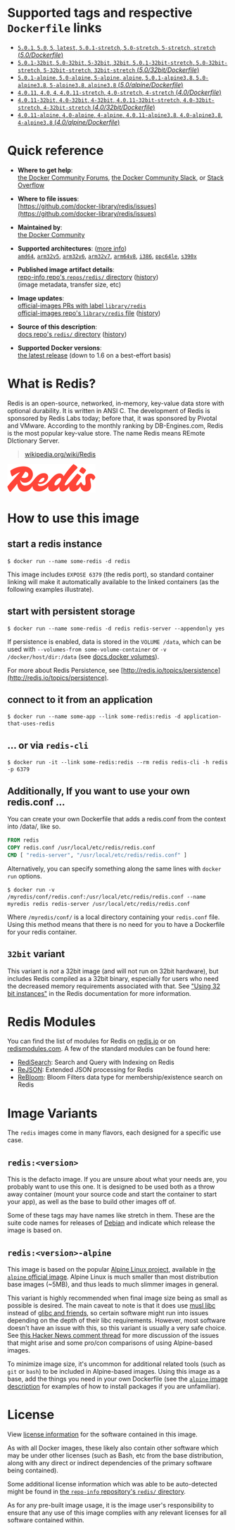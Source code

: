 <!--

********************************************************************************

WARNING:

    DO NOT EDIT "redis/README.md"

    IT IS AUTO-GENERATED

    (from the other files in "redis/" combined with a set of templates)

********************************************************************************

-->

# Supported tags and respective `Dockerfile` links

-	[`5.0.1`, `5.0`, `5`, `latest`, `5.0.1-stretch`, `5.0-stretch`, `5-stretch`, `stretch` (*5.0/Dockerfile*)](https://github.com/docker-library/redis/blob/a5d019077b46494751482512c200c4df34463dc6/5.0/Dockerfile)
-	[`5.0.1-32bit`, `5.0-32bit`, `5-32bit`, `32bit`, `5.0.1-32bit-stretch`, `5.0-32bit-stretch`, `5-32bit-stretch`, `32bit-stretch` (*5.0/32bit/Dockerfile*)](https://github.com/docker-library/redis/blob/a5d019077b46494751482512c200c4df34463dc6/5.0/32bit/Dockerfile)
-	[`5.0.1-alpine`, `5.0-alpine`, `5-alpine`, `alpine`, `5.0.1-alpine3.8`, `5.0-alpine3.8`, `5-alpine3.8`, `alpine3.8` (*5.0/alpine/Dockerfile*)](https://github.com/docker-library/redis/blob/cad514bada42abbaba0092c5c94e94553b19f9cf/5.0/alpine/Dockerfile)
-	[`4.0.11`, `4.0`, `4`, `4.0.11-stretch`, `4.0-stretch`, `4-stretch` (*4.0/Dockerfile*)](https://github.com/docker-library/redis/blob/a5d019077b46494751482512c200c4df34463dc6/4.0/Dockerfile)
-	[`4.0.11-32bit`, `4.0-32bit`, `4-32bit`, `4.0.11-32bit-stretch`, `4.0-32bit-stretch`, `4-32bit-stretch` (*4.0/32bit/Dockerfile*)](https://github.com/docker-library/redis/blob/a5d019077b46494751482512c200c4df34463dc6/4.0/32bit/Dockerfile)
-	[`4.0.11-alpine`, `4.0-alpine`, `4-alpine`, `4.0.11-alpine3.8`, `4.0-alpine3.8`, `4-alpine3.8` (*4.0/alpine/Dockerfile*)](https://github.com/docker-library/redis/blob/53348c1c52c3d2e8666fbf748bc9e2297c35b452/4.0/alpine/Dockerfile)

# Quick reference

-	**Where to get help**:  
	[the Docker Community Forums](https://forums.docker.com/), [the Docker Community Slack](https://blog.docker.com/2016/11/introducing-docker-community-directory-docker-community-slack/), or [Stack Overflow](https://stackoverflow.com/search?tab=newest&q=docker)

-	**Where to file issues**:  
	[https://github.com/docker-library/redis/issues](https://github.com/docker-library/redis/issues)

-	**Maintained by**:  
	[the Docker Community](https://github.com/docker-library/redis)

-	**Supported architectures**: ([more info](https://github.com/docker-library/official-images#architectures-other-than-amd64))  
	[`amd64`](https://hub.docker.com/r/amd64/redis/), [`arm32v5`](https://hub.docker.com/r/arm32v5/redis/), [`arm32v6`](https://hub.docker.com/r/arm32v6/redis/), [`arm32v7`](https://hub.docker.com/r/arm32v7/redis/), [`arm64v8`](https://hub.docker.com/r/arm64v8/redis/), [`i386`](https://hub.docker.com/r/i386/redis/), [`ppc64le`](https://hub.docker.com/r/ppc64le/redis/), [`s390x`](https://hub.docker.com/r/s390x/redis/)

-	**Published image artifact details**:  
	[repo-info repo's `repos/redis/` directory](https://github.com/docker-library/repo-info/blob/master/repos/redis) ([history](https://github.com/docker-library/repo-info/commits/master/repos/redis))  
	(image metadata, transfer size, etc)

-	**Image updates**:  
	[official-images PRs with label `library/redis`](https://github.com/docker-library/official-images/pulls?q=label%3Alibrary%2Fredis)  
	[official-images repo's `library/redis` file](https://github.com/docker-library/official-images/blob/master/library/redis) ([history](https://github.com/docker-library/official-images/commits/master/library/redis))

-	**Source of this description**:  
	[docs repo's `redis/` directory](https://github.com/docker-library/docs/tree/master/redis) ([history](https://github.com/docker-library/docs/commits/master/redis))

-	**Supported Docker versions**:  
	[the latest release](https://github.com/docker/docker-ce/releases/latest) (down to 1.6 on a best-effort basis)

# What is Redis?

Redis is an open-source, networked, in-memory, key-value data store with optional durability. It is written in ANSI C. The development of Redis is sponsored by Redis Labs today; before that, it was sponsored by Pivotal and VMware. According to the monthly ranking by DB-Engines.com, Redis is the most popular key-value store. The name Redis means REmote DIctionary Server.

> [wikipedia.org/wiki/Redis](https://en.wikipedia.org/wiki/Redis)

![logo](https://raw.githubusercontent.com/docker-library/docs/01c12653951b2fe592c1f93a13b4e289ada0e3a1/redis/logo.png)

# How to use this image

## start a redis instance

```console
$ docker run --name some-redis -d redis
```

This image includes `EXPOSE 6379` (the redis port), so standard container linking will make it automatically available to the linked containers (as the following examples illustrate).

## start with persistent storage

```console
$ docker run --name some-redis -d redis redis-server --appendonly yes
```

If persistence is enabled, data is stored in the `VOLUME /data`, which can be used with `--volumes-from some-volume-container` or `-v /docker/host/dir:/data` (see [docs.docker volumes](https://docs.docker.com/engine/tutorials/dockervolumes/)).

For more about Redis Persistence, see [http://redis.io/topics/persistence](http://redis.io/topics/persistence).

## connect to it from an application

```console
$ docker run --name some-app --link some-redis:redis -d application-that-uses-redis
```

## ... or via `redis-cli`

```console
$ docker run -it --link some-redis:redis --rm redis redis-cli -h redis -p 6379
```

## Additionally, If you want to use your own redis.conf ...

You can create your own Dockerfile that adds a redis.conf from the context into /data/, like so.

```dockerfile
FROM redis
COPY redis.conf /usr/local/etc/redis/redis.conf
CMD [ "redis-server", "/usr/local/etc/redis/redis.conf" ]
```

Alternatively, you can specify something along the same lines with `docker run` options.

```console
$ docker run -v /myredis/conf/redis.conf:/usr/local/etc/redis/redis.conf --name myredis redis redis-server /usr/local/etc/redis/redis.conf
```

Where `/myredis/conf/` is a local directory containing your `redis.conf` file. Using this method means that there is no need for you to have a Dockerfile for your redis container.

## `32bit` variant

This variant is *not* a 32bit image (and will not run on 32bit hardware), but includes Redis compiled as a 32bit binary, especially for users who need the decreased memory requirements associated with that. See ["Using 32 bit instances"](http://redis.io/topics/memory-optimization#using-32-bit-instances) in the Redis documentation for more information.

# Redis Modules

You can find the list of modules for Redis on [redis.io](https://redis.io/modules) or on [redismodules.com](http://redismodules.com). A few of the standard modules can be found here:

-	[RediSearch](https://hub.docker.com/r/redislabs/redisearch/): Search and Query with Indexing on Redis
-	[ReJSON](https://hub.docker.com/r/redislabs/rejson/): Extended JSON processing for Redis
-	[ReBloom](https://hub.docker.com/r/redislabs/rebloom/): Bloom Filters data type for membership/existence search on Redis

# Image Variants

The `redis` images come in many flavors, each designed for a specific use case.

## `redis:<version>`

This is the defacto image. If you are unsure about what your needs are, you probably want to use this one. It is designed to be used both as a throw away container (mount your source code and start the container to start your app), as well as the base to build other images off of.

Some of these tags may have names like stretch in them. These are the suite code names for releases of [Debian](https://wiki.debian.org/DebianReleases) and indicate which release the image is based on.

## `redis:<version>-alpine`

This image is based on the popular [Alpine Linux project](http://alpinelinux.org), available in [the `alpine` official image](https://hub.docker.com/_/alpine). Alpine Linux is much smaller than most distribution base images (~5MB), and thus leads to much slimmer images in general.

This variant is highly recommended when final image size being as small as possible is desired. The main caveat to note is that it does use [musl libc](http://www.musl-libc.org) instead of [glibc and friends](http://www.etalabs.net/compare_libcs.html), so certain software might run into issues depending on the depth of their libc requirements. However, most software doesn't have an issue with this, so this variant is usually a very safe choice. See [this Hacker News comment thread](https://news.ycombinator.com/item?id=10782897) for more discussion of the issues that might arise and some pro/con comparisons of using Alpine-based images.

To minimize image size, it's uncommon for additional related tools (such as `git` or `bash`) to be included in Alpine-based images. Using this image as a base, add the things you need in your own Dockerfile (see the [`alpine` image description](https://hub.docker.com/_/alpine/) for examples of how to install packages if you are unfamiliar).

# License

View [license information](http://redis.io/topics/license) for the software contained in this image.

As with all Docker images, these likely also contain other software which may be under other licenses (such as Bash, etc from the base distribution, along with any direct or indirect dependencies of the primary software being contained).

Some additional license information which was able to be auto-detected might be found in [the `repo-info` repository's `redis/` directory](https://github.com/docker-library/repo-info/tree/master/repos/redis).

As for any pre-built image usage, it is the image user's responsibility to ensure that any use of this image complies with any relevant licenses for all software contained within.
